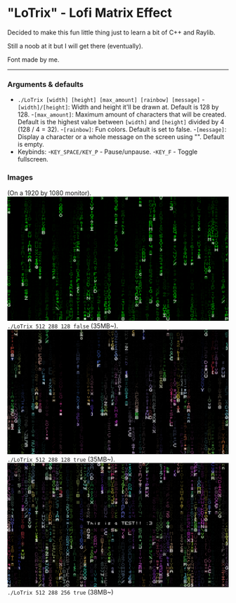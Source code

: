 # "LoTrix" - Lofi Matrix Effect

Decided to make this fun little thing just to learn a bit of C++ and Raylib.

Still a noob at it but I will get there (eventually).

Font made by me.

---

### Arguments & defaults
  - `./LoTrix [width] [height] [max_amount] [rainbow] [message]`
    -`[width]/[height]`: Width and height it'll be drawn at. Default is 128 by 128.
    -`[max_amount]`: Maximum amount of characters that will be created. Default is the highest value between `[width]` and `[height]` divided by 4 (128 / 4 = 32).
    -`[rainbow]`: Fun colors. Default is set to false.
    -`[message]`: Display a character or a whole message on the screen using "". Default is empty.
- Keybinds:
  -`KEY_SPACE/KEY_P` - Pause/unpause.
  -`KEY_F` - Toggle fullscreen.

### Images
(On a 1920 by 1080 monitor).
![](preview1.png)
`./LoTrix 512 288 128 false`
(35MB~).
![](preview2.png)
`./LoTrix 512 288 128 true`
(35MB~).
![](previewmsg.png)
`./LoTrix 512 288 256 true`
(38MB~)
